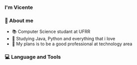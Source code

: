 ### I'm Vicente 
### 🔭 About me

- 📚 Computer Science studant at UFRR
- 🔎 Studying Java, Python and everything that i love
- 🧩 My plans is to be a good professional at technology area

### 💻 Language and Tools

          
      
